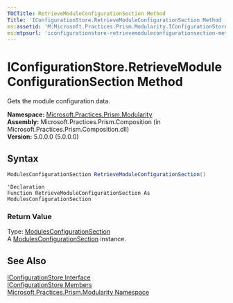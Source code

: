 ```yaml
---
TOCTitle: RetrieveModuleConfigurationSection Method
Title: 'IConfigurationStore.RetrieveModuleConfigurationSection Method (Microsoft.Practices.Prism.Modularity)'
ms:assetid: 'M:Microsoft.Practices.Prism.Modularity.IConfigurationStore.RetrieveModuleConfigurationSection'
ms:mtpsurl: 'iconfigurationstore-retrievemoduleconfigurationsection-method-mspp-modularity.md'
---
```


# IConfigurationStore.RetrieveModuleConfigurationSection Method

Gets the module configuration data.

**Namespace:** [Microsoft.Practices.Prism.Modularity](/patterns-practices/reference/mspp-modularity-namespace)  
**Assembly:** Microsoft.Practices.Prism.Composition (in Microsoft.Practices.Prism.Composition.dll)  
**Version:** 5.0.0.0 (5.0.0.0)

## Syntax

```C#
ModulesConfigurationSection RetrieveModuleConfigurationSection()
```

```VB
'Declaration
Function RetrieveModuleConfigurationSection As ModulesConfigurationSection
```

### Return Value

Type: [ModulesConfigurationSection](/patterns-practices/reference/modulesconfigurationsection-class-mspp-modularity)  
A [ModulesConfigurationSection](/patterns-practices/reference/modulesconfigurationsection-class-mspp-modularity) instance.

## See Also

[IConfigurationStore Interface](/patterns-practices/reference/iconfigurationstore-interface-mspp-modularity)  
[IConfigurationStore Members](/patterns-practices/reference/iconfigurationstore-members-mspp-modularity)  
[Microsoft.Practices.Prism.Modularity Namespace](/patterns-practices/reference/mspp-modularity-namespace)  

